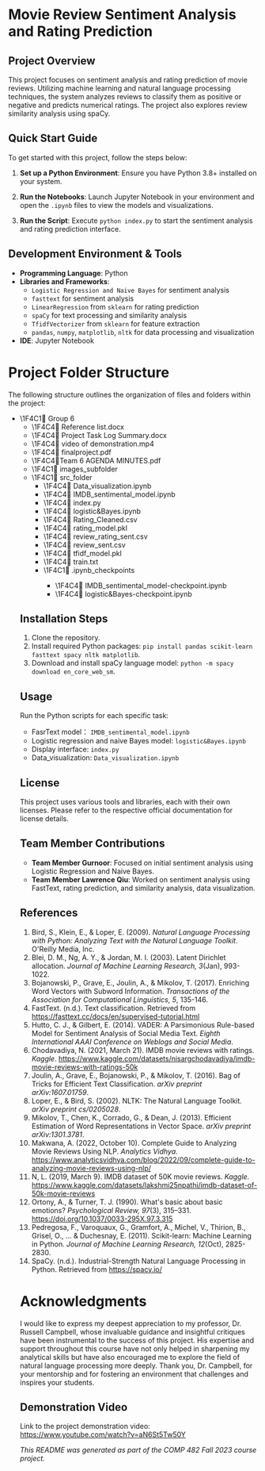 # Movie Review Sentiment Analysis and Rating Prediction

## Project Overview

This project focuses on sentiment analysis and rating prediction of movie reviews. Utilizing machine learning and natural language processing techniques, the system analyzes reviews to classify them as positive or negative and predicts numerical ratings. The project also explores review similarity analysis using spaCy.

## Quick Start Guide

To get started with this project, follow the steps below:

1. **Set up a Python Environment**:
   Ensure you have Python 3.8+ installed on your system.

2. **Run the Notebooks**:
   Launch Jupyter Notebook in your environment and open the `.ipynb` files to view the models and visualizations.

3. **Run the Script**:
   Execute `python index.py` to start the sentiment analysis and rating prediction interface.

## Development Environment & Tools

- **Programming Language**: Python
- **Libraries and Frameworks**:
  - `Logistic Regression and Naive Bayes` for sentiment analysis
  - `fasttext` for sentiment analysis
  - `LinearRegression` from `sklearn` for rating prediction
  - `spaCy` for text processing and similarity analysis
  - `TfidfVectorizer` from `sklearn` for feature extraction
  - `pandas`, `numpy`, `matplotlib`, `nltk` for data processing and visualization
- **IDE**: Jupyter Notebook

<!DOCTYPE html>
<html lang="en">
<head>
<meta charset="UTF-8">
<title>README - Project Folder Structure</title>
<style>
  .folder-icon:before { content: "\\1F4C1"; }
  .file-icon:before { content: "\\1F4C4"; }
</style>
</head>
<body>

<h1>Project Folder Structure</h1>

<p>The following structure outlines the organization of files and folders within the project:</p>

<ul>
  <li><span class="folder-icon">📁</span> Group 6
    <ul>
      <li><span class="file-icon">📄</span> Reference list.docx</li>
      <li><span class="file-icon">📄</span> Project Task Log Summary.docx</li>
      <li><span class="file-icon">📄</span> video of demonstration.mp4</li>
      <li><span class="file-icon">📄</span> finalproject.pdf</li>
       <li><span class="file-icon">📄</span>Team 6 AGENDA MINUTES.pdf</li>
      <li><span class="folder-icon">📁</span> images_subfolder</li>
      <li><span class="folder-icon">📁</span> src_folder
        <ul>
          <li><span class="file-icon">📄</span> Data_visualization.ipynb</li>
          <li><span class="file-icon">📄</span> IMDB_sentimental_model.ipynb</li>
          <li><span class="file-icon">📄</span> index.py</li>
          <li><span class="file-icon">📄</span> logistic&Bayes.ipynb</li>
          <li><span class="file-icon">📄</span> Rating_Cleaned.csv</li>
          <li><span class="file-icon">📄</span> rating_model.pkl</li>
          <li><span class="file-icon">📄</span> review_rating_sent.csv</li>
          <li><span class="file-icon">📄</span> review_sent.csv</li>
          <li><span class="file-icon">📄</span> tfidf_model.pkl</li>
          <li><span class="file-icon">📄</span> train.txt</li>
          <li><span class="folder-icon">📁</span> .ipynb_checkpoints</li>
            <ul>
               <li><span class="file-icon">📄</span> IMDB_sentimental_model-checkpoint.ipynb</li>
               <li><span class="file-icon">📄</span> logistic&Bayes-checkpoint.ipynb</li>
            </ul>
        </ul>
      </li>
  </li>
</ul>

</body>
</html>


## Installation Steps

1. Clone the repository.
2. Install required Python packages: `pip install pandas scikit-learn fasttext spacy nltk matplotlib`.
3. Download and install spaCy language model: `python -m spacy download en_core_web_sm`.

## Usage

Run the Python scripts for each specific task:

- FasrText model： `IMDB_sentimental_model.ipynb`
- Logistic regression and naive Bayes model: `logistic&Bayes.ipynb`
- Display interface: `index.py`
- Data_visualization: `Data_visualization.ipynb`

## License

This project uses various tools and libraries, each with their own licenses. Please refer to the respective official documentation for license details.

## Team Member Contributions

- **Team Member Gurnoor**: Focused on initial sentiment analysis using Logistic Regression and Naive Bayes.
- **Team Member Lawrence Qiu**: Worked on sentiment analysis using FastText, rating prediction, and similarity analysis, data visualization.

## References

1. Bird, S., Klein, E., & Loper, E. (2009). *Natural Language Processing with Python: Analyzing Text with the Natural Language Toolkit*. O'Reilly Media, Inc.
2. Blei, D. M., Ng, A. Y., & Jordan, M. I. (2003). Latent Dirichlet allocation. *Journal of Machine Learning Research, 3*(Jan), 993-1022.
3. Bojanowski, P., Grave, E., Joulin, A., & Mikolov, T. (2017). Enriching Word Vectors with Subword Information. *Transactions of the Association for Computational Linguistics, 5*, 135-146.
4. FastText. (n.d.). Text classification. Retrieved from https://fasttext.cc/docs/en/supervised-tutorial.html
5. Hutto, C. J., & Gilbert, E. (2014). VADER: A Parsimonious Rule-based Model for Sentiment Analysis of Social Media Text. *Eighth International AAAI Conference on Weblogs and Social Media*.
6. Chodavadiya, N. (2021, March 21). IMDB movie reviews with ratings. *Kaggle*. https://www.kaggle.com/datasets/nisargchodavadiya/imdb-movie-reviews-with-ratings-50k
7. Joulin, A., Grave, E., Bojanowski, P., & Mikolov, T. (2016). Bag of Tricks for Efficient Text Classification. *arXiv preprint arXiv:1607.01759*.
8. Loper, E., & Bird, S. (2002). NLTK: The Natural Language Toolkit. *arXiv preprint cs/0205028*.
9. Mikolov, T., Chen, K., Corrado, G., & Dean, J. (2013). Efficient Estimation of Word Representations in Vector Space. *arXiv preprint arXiv:1301.3781*.
10. Makwana, A. (2022, October 10). Complete Guide to Analyzing Movie Reviews Using NLP. *Analytics Vidhya*. https://www.analyticsvidhya.com/blog/2022/09/complete-guide-to-analyzing-movie-reviews-using-nlp/
11. N, L. (2019, March 9). IMDB dataset of 50K movie reviews. *Kaggle*. https://www.kaggle.com/datasets/lakshmi25npathi/imdb-dataset-of-50k-movie-reviews
12. Ortony, A., & Turner, T. J. (1990). What's basic about basic emotions? *Psychological Review, 97*(3), 315–331. https://doi.org/10.1037/0033-295X.97.3.315
13. Pedregosa, F., Varoquaux, G., Gramfort, A., Michel, V., Thirion, B., Grisel, O., ... & Duchesnay, E. (2011). Scikit-learn: Machine Learning in Python. *Journal of Machine Learning Research, 12*(Oct), 2825-2830.
14. SpaCy. (n.d.). Industrial-Strength Natural Language Processing in Python. Retrieved from https://spacy.io/
  
# Acknowledgments

I would like to express my deepest appreciation to my professor, Dr. Russell Campbell, whose invaluable guidance and insightful critiques have been instrumental to the success of this project. His expertise and support throughout this course have not only helped in sharpening my analytical skills but have also encouraged me to explore the field of natural language processing more deeply. Thank you, Dr. Campbell, for your mentorship and for fostering an environment that challenges and inspires your students.


## Demonstration Video

Link to the project demonstration video: https://www.youtube.com/watch?v=aN6St5Tw50Y

*This README was generated as part of the COMP 482 Fall 2023 course project.*
